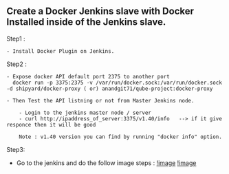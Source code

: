 

## Create a Docker Jenkins slave with Docker Installed inside of the Jenkins slave.

Step1  : 

    - Install Docker Plugin on Jenkins.

Step2 : 
  
    - Expose docker API default port 2375 to another port
      docker run -p 3375:2375 -v /var/run/docker.sock:/var/run/docker.sock -d shipyard/docker-proxy ( or) anandgit71/qube-project:docker-proxy
      
    - Then Test the API listning or not from Master Jenkins node.
      
        - Login to the jenkins master node / server
        - curl http://ipaddress_of_server:3375/v1.40/info   --> if it give responce then it will be good

        Note : v1.40 version you can find by running "docker info" option.
        
Step3: 

  - Go to the jenkins and do the follow image steps : 
[!image](https://github.com/learn-with-devops/devops/blob/master/Jenkins/Create-Docker-Jenkins-Slaves/Screenshot%20(16).png)
[!image](https://github.com/learn-with-devops/devops/blob/master/Jenkins/Create-Docker-Jenkins-Slaves/Screenshot%20(17).png)
